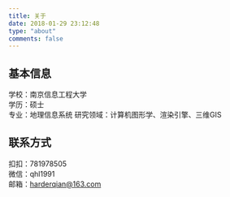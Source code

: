 ```yaml
---
title: 关于
date: 2018-01-29 23:12:48
type: "about"
comments: false
---
```


## 基本信息
学校：南京信息工程大学  
学历：硕士  
专业：地理信息系统
研究领域：计算机图形学、渲染引擎、三维GIS


## 联系方式
扣扣：781978505  
微信：qhl1991  
邮箱：harderqian@163.com
